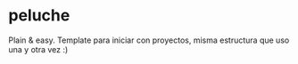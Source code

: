 peluche
=======

Plain &amp; easy. Template para iniciar con proyectos, misma estructura que uso una y otra vez :)
